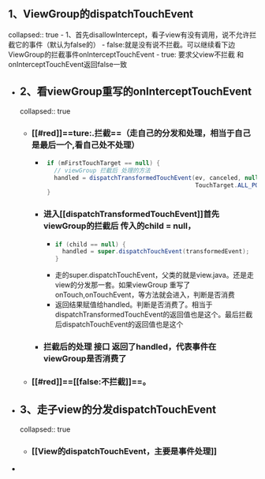 ## 1、ViewGroup的dispatchTouchEvent
collapsed:: true
	- 1、首先disallowIntercept，看子view有没有调用，说不允许拦截它的事件（默认为false的）
		- false:就是没有说不拦截。可以继续看下边ViewGroup的拦截事件onInterceptTouchEvent
		- true: 要求父view不拦截 和 onInterceptTouchEvent返回false一致
- ## 2、看viewGroup重写的onInterceptTouchEvent
  collapsed:: true
	- ### [[#red]]==**ture:.拦截**==（走自己的分发和处理，相当于自己是最后一个,看自己处不处理）
		- ```java
		   if (mFirstTouchTarget == null) {
		     // viewGroup 拦截后 处理的方法
		     handled = dispatchTransformedTouchEvent(ev, canceled, null,
		                                             TouchTarget.ALL_POINTER_IDS);
		   } 
		  ```
		- ### 进入[[dispatchTransformedTouchEvent]]首先viewGroup的拦截后 传入的child = null，
			- ```java
			  if (child == null) {
			    handled = super.dispatchTouchEvent(transformedEvent);
			  }
			  ```
			- 走的super.dispatchTouchEvent，父类的就是view.java。还是走view的分发那一套。如果viewGroup 重写了 onTouch,onTouchEvent，等方法就会进入，判断是否消费
			- 返回结果赋值给handled。判断是否消费了。相当于dispatchTransformedTouchEvent的返回值也是这个。最后拦截后dispatchTouchEvent的返回值也是这个
		- ### 拦截后的处理 接口 返回了handled，代表事件在viewGroup是否消费了
	- ### [[#red]]==**[[false:不拦截]]**==。
- ## 3、走子view的分发dispatchTouchEvent
  collapsed:: true
	- ### [[View的dispatchTouchEvent，主要是事件处理]]
-